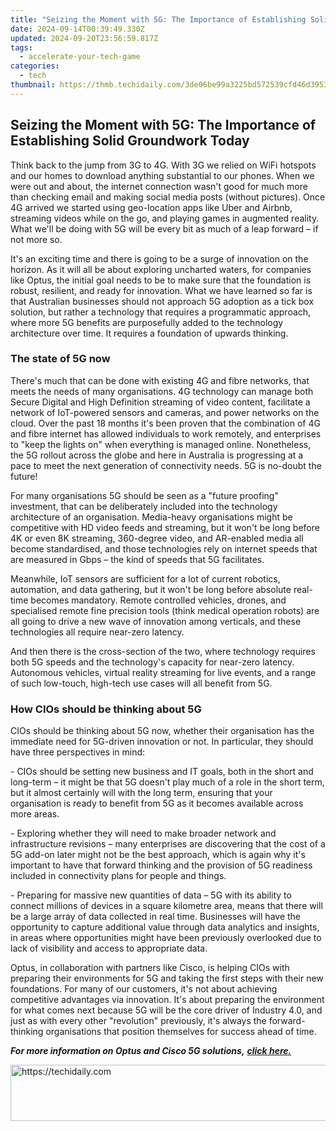 ```yaml
---
title: "Seizing the Moment with 5G: The Importance of Establishing Solid Groundwork Today"
date: 2024-09-14T00:39:49.330Z
updated: 2024-09-20T23:56:59.817Z
tags:
  - accelerate-your-tech-game
categories:
  - tech
thumbnail: https://thmb.techidaily.com/3de06be99a3225bd572539cfd46d39535123115f6244e3ee7a3676c38fda1900.jpg
---
```


## Seizing the Moment with 5G: The Importance of Establishing Solid Groundwork Today

Think back to the jump from 3G to 4G. With 3G we relied on WiFi hotspots and our homes to download anything substantial to our phones. When we were out and about, the internet connection wasn't good for much more than checking email and making social media posts (without pictures). Once 4G arrived we started using geo-location apps like Uber and Airbnb, streaming videos while on the go, and playing games in augmented reality. What we'll be doing with 5G will be every bit as much of a leap forward – if not more so. 

It's an exciting time and there is going to be a surge of innovation on the horizon. As it will all be about exploring uncharted waters, for companies like Optus, the initial goal needs to be to make sure that the foundation is robust, resilient, and ready for innovation. What we have learned so far is that Australian businesses should not approach 5G adoption as a tick box solution, but rather a technology that requires a programmatic approach, where more 5G benefits are purposefully added to the technology architecture over time. It requires a foundation of upwards thinking.

### **The state of 5G now**

There's much that can be done with existing 4G and fibre networks, that meets the needs of many organisations. 4G technology can manage both Secure Digital and High Definition streaming of video content, facilitate a network of IoT-powered sensors and cameras, and power networks on the cloud. Over the past 18 months it's been proven that the combination of 4G and fibre internet has allowed individuals to work remotely, and enterprises to "keep the lights on" when everything is managed online. Nonetheless, the 5G rollout across the globe and here in Australia is progressing at a pace to meet the next generation of connectivity needs. 5G is no-doubt the future!

For many organisations 5G should be seen as a "future proofing" investment, that can be deliberately included into the technology architecture of an organisation. Media-heavy organisations might be competitive with HD video feeds and streaming, but it won't be long before 4K or even 8K streaming, 360-degree video, and AR-enabled media all become standardised, and those technologies rely on internet speeds that are measured in Gbps – the kind of speeds that 5G facilitates. 

Meanwhile, IoT sensors are sufficient for a lot of current robotics, automation, and data gathering, but it won't be long before absolute real-time becomes mandatory. Remote controlled vehicles, drones, and specialised remote fine precision tools (think medical operation robots) are all going to drive a new wave of innovation among verticals, and these technologies all require near-zero latency. 

And then there is the cross-section of the two, where technology requires both 5G speeds and the technology's capacity for near-zero latency. Autonomous vehicles, virtual reality streaming for live events, and a range of such low-touch, high-tech use cases will all benefit from 5G.

### **How CIOs should be thinking about 5G**

CIOs should be thinking about 5G now, whether their organisation has the immediate need for 5G-driven innovation or not. In particular, they should have three perspectives in mind:

\- CIOs should be setting new business and IT goals, both in the short and long-term – it might be that 5G doesn't play much of a role in the short term, but it almost certainly will with the long term, ensuring that your organisation is ready to benefit from 5G as it becomes available across more areas.

\- Exploring whether they will need to make broader network and infrastructure revisions – many enterprises are discovering that the cost of a 5G add-on later might not be the best approach, which is again why it's important to have that forward thinking and the provision of 5G readiness included in connectivity plans for people and things. 

\- Preparing for massive new quantities of data – 5G with its ability to connect millions of devices in a square kilometre area, means that there will be a large array of data collected in real time. Businesses will have the opportunity to capture additional value through data analytics and insights, in areas where opportunities might have been previously overlooked due to lack of visibility and access to appropriate data. 

Optus, in collaboration with partners like Cisco, is helping CIOs with preparing their environments for 5G and taking the first steps with their new foundations. For many of our customers, it's not about achieving competitive advantages via innovation. It's about preparing the environment for what comes next because 5G will be the core driver of Industry 4.0, and just as with every other "revolution" previously, it's always the forward-thinking organisations that position themselves for success ahead of time. 

**_For more information on Optus and Cisco 5G solutions,_** [**_click here._**](https://www.optus.com.au/enterprise/5g)

<ins class="adsbygoogle"
     style="display:block"
     data-ad-format="autorelaxed"
     data-ad-client="ca-pub-7571918770474297"
     data-ad-slot="1223367746"></ins>

<ins class="adsbygoogle"
     style="display:block"
     data-ad-client="ca-pub-7571918770474297"
     data-ad-slot="8358498916"
     data-ad-format="auto"
     data-full-width-responsive="true"></ins>



<!-- affiliate ads begin -->
<a href="https://appsumo.8odi.net/c/5597632/2087485/7443" target="_top" id="2087485">
  <img src="//a.impactradius-go.com/display-ad/7443-2087485" border="0" alt="https://techidaily.com" width="728" height="90"/>
</a>
<img height="0" width="0" src="https://appsumo.8odi.net/i/5597632/2087485/7443" style="position:absolute;visibility:hidden;" border="0" />
<!-- affiliate ads end -->

